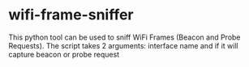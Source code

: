 # wifi-frame-sniffer

This python tool can be used to sniff WiFi Frames (Beacon and Probe Requests). The script takes 2 arguments: interface name and if it will capture beacon or probe request
